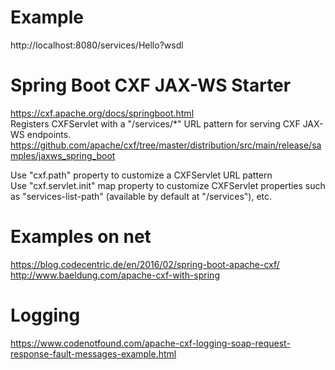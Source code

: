 # Example
http://localhost:8080/services/Hello?wsdl


# Spring Boot CXF JAX-WS Starter
https://cxf.apache.org/docs/springboot.html   
Registers CXFServlet with a  "/services/*" URL pattern for serving CXF JAX-WS endpoints.
https://github.com/apache/cxf/tree/master/distribution/src/main/release/samples/jaxws_spring_boot

Use "cxf.path" property to customize a CXFServlet URL pattern  
Use "cxf.servlet.init" map property to customize CXFServlet properties such as "services-list-path" (available by default at  "/services"), etc.

# Examples on net
https://blog.codecentric.de/en/2016/02/spring-boot-apache-cxf/  
http://www.baeldung.com/apache-cxf-with-spring

# Logging
https://www.codenotfound.com/apache-cxf-logging-soap-request-response-fault-messages-example.html
